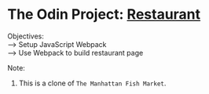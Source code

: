 # The Odin Project: [Restaurant](https://www.theodinproject.com/lessons/node-path-javascript-restaurant-page)  


Objectives:  
--> Setup JavaScript Webpack  
--> Use Webpack to build restaurant page  

Note:  
1. This is a clone of `The Manhattan Fish Market`.
